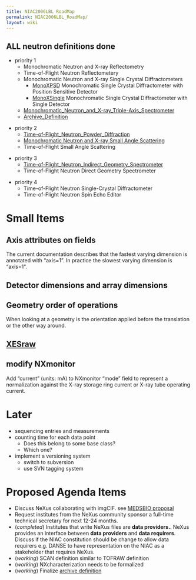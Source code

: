```yaml
---
title: NIAC2006LBL RoadMap
permalink: NIAC2006LBL_RoadMap/
layout: wiki
---
```


**ALL** neutron definitions **done**
------------------------------------

-   priority 1
    -   Monochromatic Neutron and X-ray Reflectometry
    -   Time-of-Flight Neutron Reflectometery
    -   Monochromatic Neutron and X-ray Single Crystal Diffractometers
        -   [MonoXPSD](MonoXPSD "wikilink") Monochromatic Single Crystal
            Diffractometer with Position Sensitive Detector
        -   [MonoXSingle](MonoXSingle "wikilink") Monochromatic Single
            Crystal Diffractometer with Single Detector
    -   [Monochromatic\_Neutron\_and\_X-ray\_Triple-Axis\_Spectrometer](Monochromatic_Neutron_and_X-ray_Triple-Axis_Spectrometer "wikilink")
    -   [Archive\_Definition](Archive_Definition "wikilink")

<!-- -->

-   priority 2
    -   [Time-of-Flight\_Neutron\_Powder\_Diffraction](Time-of-Flight_Neutron_Powder_Diffraction "wikilink")
    -   [ Monochromatic Neutron and X-ray Small Angle
        Scattering](SAS "wikilink")
    -   Time-of-Flight Small Angle Scattering

<!-- -->

-   priority 3
    -   [Time-of-Flight\_Neutron\_Indirect\_Geometry\_Spectrometer](Time-of-Flight_Neutron_Indirect_Geometry_Spectrometer "wikilink")
    -   Time-of-Flight Neutron Direct Geometry Spectrometer

<!-- -->

-   priority 4
    -   Time-of-Flight Neutron Single-Crystal Diffractometer
    -   Time-of-Flight Neutron Spin Echo Editor

Small Items
===========

Axis attributes on fields
-------------------------

The current documentation describes that the fastest varying dimension
is annotated with “axis=1”. In practice the slowest varying dimension is
“axis=1”.

Detector dimensions and array dimensions
----------------------------------------

Geometry order of operations
----------------------------

When looking at a geometry is the orientation applied before the
translation or the other way around.

[XESraw](XESraw "wikilink")
---------------------------

modify NXmonitor
----------------

Add “current” (units: mA) to NXmonitor “mode” field to represent a
normalization against the X-ray storage ring current or X-ray tube
operating current.

Later
=====

-   sequencing entries and measurements
-   counting time for each data point
    -   Does this belong to some base class?
    -   Which one?
-   implement a versioning system
    -   switch to subversion
    -   use SVN tagging system

Proposed Agenda Items
=====================

-   Discuss NeXus collaborating with imgCIF. see [MEDSBIO
    proposal](http://www.medsbio.org/)
-   Request institutes from the NeXus community sponsor a full-time
    technical secretary for next 12-24 months.
-   (*completed*) Institutes that write NeXus files are **data
    providers.**. NeXus provides an interface between **data providers**
    and **data requirers**. Discuss if the NIAC constitution should be
    change to allow data requirers e.g. DANSE to have representation on
    the NIAC as a stakeholder that requires NeXus.
-   (*working*) SCAN definition similar to TOFRAW definition
-   (*working*) NXcharacterization needs to be formalized
-   (*working*) Finalize [archive
    definition](Archive_Definition "wikilink")

